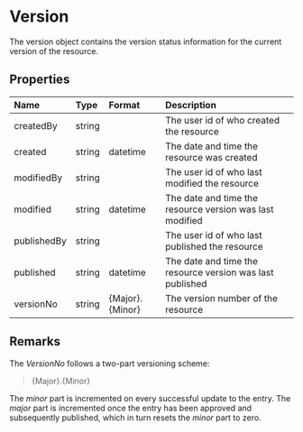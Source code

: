 # Version
The version object contains the version status information for the current version of the resource.

## Properties
| Name | Type | Format | Description |
| :------- | :--- | :----- | :---------- |
| createdBy | string | | The user id of who created the resource |
| created | string | datetime | The date and time the resource was created |
| modifiedBy | string | | The user id of who last modified the resource |
| modified | string | datetime | The date and time the resource version was last modified |
| publishedBy | string | | The user id of who last published the resource |
| published | string | datetime | The date and time the resource version was last published |
| versionNo | string | {Major}.{Minor} | The version number of the resource |


## Remarks

The *VersionNo* follows a two-part versioning scheme:

> {Major}.{Minor}

The *minor* part is incremented on every successful update to the entry. The *major* part is incremented once the entry has been approved and subsequently published, which in turn resets the *minor* part to zero.

